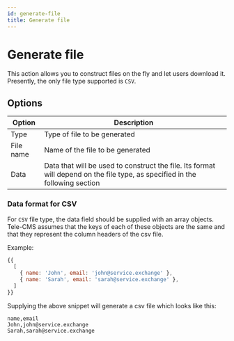 ```yaml
---
id: generate-file
title: Generate file
---
```


# Generate file

This action allows you to construct files on the fly and let users download it.
Presently, the only file type supported is `CSV`.

## Options

| Option | Description |
|--------|-------------|
| Type   | Type of file to be generated |
| File name | Name of the file to be generated |
| Data | Data that will be used to construct the file. Its format will depend on the file type, as specified in the following section |

### Data format for CSV

For `CSV` file type, the data field should be supplied with an array objects. Tele-CMS assumes that the keys of each of
these objects are the same and that they represent the column headers of the csv file.

Example:

```javascript
{{
  [
    { name: 'John', email: 'john@service.exchange' },
    { name: 'Sarah', email: 'sarah@service.exchange' },
  ]
}}
```

Supplying the above snippet will generate a csv file which looks like this:

```csv
name,email
John,john@service.exchange
Sarah,sarah@service.exchange
```
